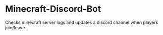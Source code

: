 # Minecraft-Discord-Bot
Checks minecraft server logs and updates a discord channel when players join/leave
